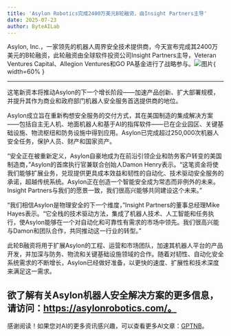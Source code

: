 ```yaml
---
title: 'Asylon Robotics完成2400万美元B轮融资，由Insight Partners主导'
date: 2025-07-23
author: ByteAILab
---
```


Asylon, Inc.，一家领先的机器人周界安全技术提供商，今天宣布完成其2400万美元的B轮融资，此轮融资由全球软件投资公司Insight Partners主导，Veteran Ventures Capital、Allegion Ventures和GO PA基金进行了战略参与。![图片](https://ai-techpark.com/wp-content/uploads/Asylon-Ro.jpg){ width=60% }

---
这笔新资本将推动Asylon的下一个增长阶段——加速产品创新、扩大部署规模，并提升其作为商业和政府部门机器人安全服务首选提供商的地位。

Asylon成立旨在重新构想安全服务的交付方式，其在美国制造的集成解决方案——包括自主无人机、地面机器人和基于AI的指挥软件——已在企业园区、关键基础设施、物流枢纽和防务设施中得到应用。Asylon已完成超过250,000次机器人安全任务，保护人员、财产和国家资产。

“安全正在被重新定义，Asylon自豪地成为在前沿引领企业和防务客户转变的美国制造商，”Asylon的首席执行官兼联合创始人Damon Henry表示。“这笔资金将使我们能够扩展业务，兑现提供更具成本效益和韧性的自动化、技术驱动安全服务的承诺，超越传统系统。Asylon正在创造一个智能安全成为常态而非例外的未来。Insight Partners与我们的愿景一致，我们很高兴能够共同建设这个未来。”

“我们相信Asylon是物理安全的下一个维度，”Insight Partners的董事总经理Mike Hayes表示。“它全栈的技术驱动方法，集成了机器人技术、人工智能和任务执行，使Asylon能够在一个对自动化和可靠性有需求的市场中领先。我们很高兴能与Damon和团队合作，共同推动这一行业的转型。”

此轮B融资将用于扩展Asylon的工程、运营和市场团队，加速其机器人平台的产品开发，并加深与防务、物流和关键基础设施领域的合作。随着对韧性、自动化安全系统需求的不断增长，Asylon已经做好准备，以更快的速度、扩展性和技术深度来满足这一需求。

欲了解有关Asylon机器人安全解决方案的更多信息，请访问：https://asylonrobotics.com/。
---
感谢阅读！如果您对AI的更多资讯感兴趣，可以查看更多AI文章：[GPTNB](https://gptnb.com)。